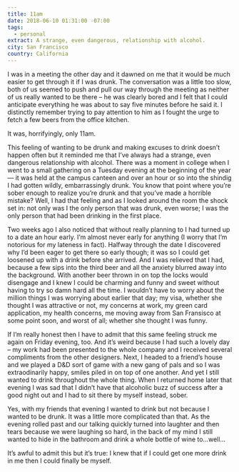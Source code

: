 ```yaml
---
title: 11am
date: 2018-06-10 01:31:00 -07:00
tags:
  - personal
extract: A strange, even dangerous, relationship with alcohol.
city: San Francisco
country: California
---
```


I was in a meeting the other day and it dawned on me that it would be much easier to get through it if I was drunk. The conversation was a little too slow, both of us seemed to push and pull our way through the meeting as neither of us really wanted to be there – he was clearly bored and I felt that I could anticipate everything he was about to say five minutes before he said it. I distinctly remember trying to pay attention to him as I fought the urge to fetch a few beers from the office kitchen.

It was, horrifyingly, only 11am.

This feeling of wanting to be drunk and making excuses to drink doesn’t happen often but it reminded me that I’ve always had a strange, even dangerous relationship with alcohol. There was a moment in college when I went to a small gathering on a Tuesday evening at the beginning of the year — it was held at the campus canteen and over an hour or so into the shindig I had gotten wildly, embarrassingly drunk. You know that point where you’re sober enough to realize you’re drunk and that you’ve made a horrible mistake? Well, I had that feeling and as I looked around the room the shock set in: not only was I the only person that was drunk, even worse; I was the only person that had been drinking in the first place.

Two weeks ago I also noticed that without really planning to I had turned up to a date an hour early. I’m almost never early for anything (I worry that I’m notorious for my lateness in fact). Halfway through the date I discovered why I’d been eager to get there so early though; it was so I could get loosened up with a drink before she arrived. And I was relieved that I had, because a few sips into the third beer and all the anxiety blurred away into the background. With another beer thrown in on top the locks would disengage and I knew I could be charming and funny and sweet without having to try so damn hard all the time. I wouldn’t have to worry about the million things I was worrying about earlier that day; my visa, whether she thought I was attractive or not, my concerns at work, my green card application, my health concerns, me moving away from San Fransisco at some point soon, and worst of all; whether she thought I was funny.

If I’m really honest then I have to admit that this same feeling struck me again on Friday evening, too. And it’s weird because I had such a lovely day – my work had been presented to the whole company and I received several compliments from the other designers. Next, I headed to a friend’s house and we played a D&D sort of game with a new gang of pals and so I was extraodinarily happy, smiles piled in on top of one another. And yet I still wanted to drink throughout the whole thing. When I returned home later that evening I was sad that I didn’t have that alcoholic buzz of success after a good night out and I had to sit there by myself instead, sober.

Yes, with my friends that evening I wanted to drink but not because I wanted to be drunk. It was a little more complicated than that. As the evening rolled past and our talking quickly turned into laughter and then tears because we were laughing so hard, in the back of my mind I still wanted to hide in the bathroom and drink a whole bottle of wine to…well…

It’s awful to admit this but it’s true: I knew that if I could get one more drink in me then I could finally be myself.
